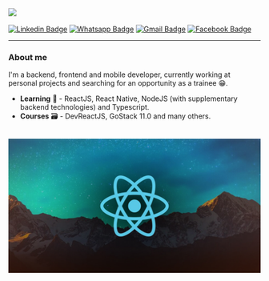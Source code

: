 <img src="https://bemhx.csb.app"/>
<br>

[![Linkedin Badge](https://img.shields.io/badge/-LinkedIn-blue?style=flat-square&logo=Linkedin&logoColor=white&link=https://www.linkedin.com/in/tiago-marmitt-762bb61b0/)](https://www.linkedin.com/in/tiago-marmitt-762bb61b0/)
[![Whatsapp Badge](https://img.shields.io/badge/-Whatsapp-25d366?style=flat-square&labelColor=25d366&logo=whatsapp&logoColor=white&link=https://wa.me/5551989298666)](https://wa.me/5551989298666/)
[![Gmail Badge](https://img.shields.io/badge/-Gmail-EA4335?style=flat-square&logo=Gmail&logoColor=white&link=mailto:tiago-marmitt@educar.rs.gov.br)](mailto:tiago-marmitt@educar.rs.gov.br)
[![Facebook Badge](https://img.shields.io/badge/-Facebook-3b5998?style=flat-square&labelColor=3b5998&logo=Facebook&target=new&logoColor=white&link=https://www.facebook.com/Marmitt2003/)](https://www.facebook.com/Marmitt2003/)
<hr>

### About me
I'm a backend, frontend and mobile developer, currently working at personal projects and searching for an opportunity as a trainee 😁.
<ul>
<li> <strong>Learning</strong> 📖 - ReactJS, React Native, NodeJS (with supplementary backend technologies) and Typescript. </li>
<li> <strong>Courses</strong> 🗃 - DevReactJS, GoStack 11.0 and many others.</li>

</ul>
<br>
<img src="./react.jpg" /> 



<!--
**marmittfull/marmittfull** is a ✨ _special_ ✨ repository because its `README.md` (this file) appears on your GitHub profile.

Here are some ideas to get you started:

- 🔭 I’m currently working on ...
- 🌱 I’m currently learning ...
- 👯 I’m looking to collaborate on ...
- 🤔 I’m looking for help with ...
- 💬 Ask me about ...
- 📫 How to reach me: ...
- 😄 Pronouns: ...
- ⚡ Fun fact: ...
-->
